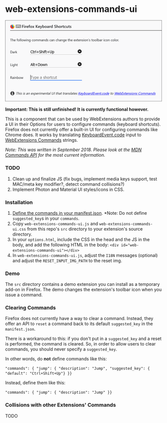 # web-extensions-commands-ui


![URL Incrementer](screenshot.png?raw=true "Example")

**Important: This is still unfinished! It is currently functional however.**

This is a component that can be used by WebExtensions authors to provide a UI in their Options for users to configure commands (keyboard shortcuts).
Firefox does not currently offer a built-in UI for configuring commands like Chrome does.
It works by translating [KeyboardEvent.code](https://developer.mozilla.org/docs/Web/API/KeyboardEvent/code) input to [WebExtensions Commands](https://developer.mozilla.org/docs/Mozilla/Add-ons/WebExtensions/API/commands) strings.

*Note: This was written in September 2018. Please look at the [MDN Commands API](https://developer.mozilla.org/docs/Mozilla/Add-ons/WebExtensions/API/commands) for the most current information.*

### TODO
1. Clean up and finalize JS (fix bugs, implement media keys support, test MAC/meta key modifier?, detect command collisions?)
2. Implement Photon and Material UI styles/icons in CSS.

### Installation
1. [Define the commands in your manifest.json](https://developer.mozilla.org/docs/Mozilla/Add-ons/WebExtensions/manifest.json/commands). *Note: Do not define `suggested_key`s in your `commands`.
2. Copy `web-extensions-commands-ui.js` and `web-extensions-commands-ui.css` from this repo's `src` directory to your extension's source directory.
3. In your `options.html`, include the CSS in the head and the JS in the body, and add the following HTML in the body: `<div id="web-extensions-commands-ui"></div>`
4. In `web-extensions-commands-ui.js`, adjust the `I18N` messages (optional) and adjust the `RESET_INPUT_IMG_PATH`  to the reset img.

### Demo
The `src` directory contains a demo extension you can install as a temporary add-on in Firefox.
The demo changes the extension's toolbar icon when you issue a command.

### Clearing Commands
Firefox does not currently have a way to clear a command. Instead, they offer an API to `reset` a command back to its default `suggested_key` in the `manifest.json`.

There is a workaround to this: if you don't put in a `suggested_key` and a reset is performed, the command is cleared.
So, in order to allow users to clear commands, you should never specify a `suggested_key`.

In other words, do **not** define commands like this:

    "commands": { "jump": { "description": "Jump", "suggested_key": { "default": "Ctrl+Shift+Up"} }}

Instead, define them like this:

    "commands": { "jump": { "description": "Jump" }}

### Collisions with other Extensions' Commands
TODO